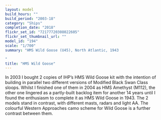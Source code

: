 ```yaml
---
layout: model
build_hours: ""
build_period: "2003-18"
category: "Ships"
completion_date: "2018"
flickr_set_id: "72177720308022605"
flickr_set_thumbnail_url: ""
model_id: "194"
scale: "1/700"
summary: "HMS Wild Goose (U45), North Atlantic, 1943

"
title: "HMS Wild Goose"
---
```


In 2003 I bought 2 copies of IHP’s HMS Wild Goose kit with the intention of building in parallel two different versions of Modified Black Swan Class sloops. Whilst I finished one of them in 2004 as HMS Amethyst (M112), the other one lingered as a partly-built backlog item for another 14 years until I found the enthusiasm to complete it as HMS Wild Goose in 1943. The 2 models stand in contrast, with different masts, radars and light AA. The colourful Western Approaches camo scheme for Wild Goose is a further contrast between them.
